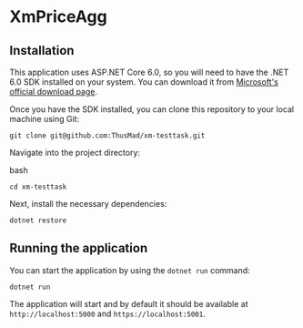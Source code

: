 XmPriceAgg
==========

Installation
------------

This application uses ASP.NET Core 6.0, so you will need to have the .NET 6.0 SDK installed on your system. You can download it from [Microsoft's official download page](https://dotnet.microsoft.com/download).

Once you have the SDK installed, you can clone this repository to your local machine using Git:

`git clone git@github.com:ThusMad/xm-testtask.git`

Navigate into the project directory:

bash

`cd xm-testtask`

Next, install the necessary dependencies:

`dotnet restore`

Running the application
-----------------------

You can start the application by using the `dotnet run` command:

`dotnet run`

The application will start and by default it should be available at `http://localhost:5000` and `https://localhost:5001`.
